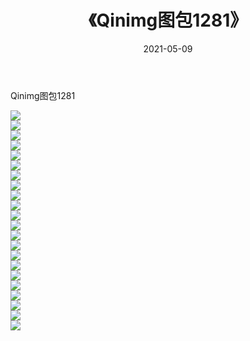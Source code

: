﻿---
layout: post
title:  《Qinimg图包1281》
date:   2021-05-09
img: http://imgx.orgx.ga/Qinimg图包/Qinimg图包1281/000.jpg
categories: [美女, 清纯, 唯美]
---

Qinimg图包1281

 ![](http://imgx.orgx.ga/Qinimg图包/Qinimg图包1281/001.jpg) <br>![](http://imgx.orgx.ga/Qinimg图包/Qinimg图包1281/002.jpg) <br>![](http://imgx.orgx.ga/Qinimg图包/Qinimg图包1281/003.jpg) <br>![](http://imgx.orgx.ga/Qinimg图包/Qinimg图包1281/004.jpg) <br>![](http://imgx.orgx.ga/Qinimg图包/Qinimg图包1281/005.jpg) <br>![](http://imgx.orgx.ga/Qinimg图包/Qinimg图包1281/006.jpg) <br>![](http://imgx.orgx.ga/Qinimg图包/Qinimg图包1281/007.jpg) <br>![](http://imgx.orgx.ga/Qinimg图包/Qinimg图包1281/008.jpg) <br>![](http://imgx.orgx.ga/Qinimg图包/Qinimg图包1281/009.jpg) <br>![](http://imgx.orgx.ga/Qinimg图包/Qinimg图包1281/010.jpg) <br>![](http://imgx.orgx.ga/Qinimg图包/Qinimg图包1281/011.jpg) <br>![](http://imgx.orgx.ga/Qinimg图包/Qinimg图包1281/012.jpg) <br>![](http://imgx.orgx.ga/Qinimg图包/Qinimg图包1281/013.jpg) <br>![](http://imgx.orgx.ga/Qinimg图包/Qinimg图包1281/014.jpg) <br>![](http://imgx.orgx.ga/Qinimg图包/Qinimg图包1281/015.jpg) <br>![](http://imgx.orgx.ga/Qinimg图包/Qinimg图包1281/016.jpg) <br>![](http://imgx.orgx.ga/Qinimg图包/Qinimg图包1281/017.jpg) <br>![](http://imgx.orgx.ga/Qinimg图包/Qinimg图包1281/018.jpg) <br>![](http://imgx.orgx.ga/Qinimg图包/Qinimg图包1281/019.jpg) <br>![](http://imgx.orgx.ga/Qinimg图包/Qinimg图包1281/020.jpg) <br>![](http://imgx.orgx.ga/Qinimg图包/Qinimg图包1281/021.jpg) <br>![](http://imgx.orgx.ga/Qinimg图包/Qinimg图包1281/022.jpg) <br>